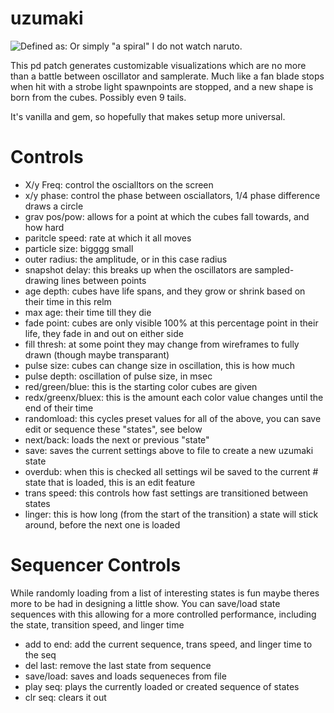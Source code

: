 # uzumaki
![Defined as:](https://filmschoolrejects.com/wp-content/uploads/2019/09/B933157C-8327-4109-9F1A-69A6880A1D3E.jpeg)
Or simply "a spiral" I do not watch naruto.

This pd patch generates customizable visualizations which are no more than a battle between oscillator and samplerate.
Much like a fan blade stops when hit with a strobe light spawnpoints are stopped, and a new shape is born from the cubes. 
Possibly even 9 tails.

It's vanilla and gem, so hopefully that makes setup more universal.

# Controls

- X/y Freq: control the oscialltors on the screen
- x/y phase: control the phase between osciallators, 1/4 phase difference draws a circle
- grav pos/pow: allows for a point at which the cubes fall towards, and how hard
- paritcle speed: rate at which it all moves
- particle size: bigggg small
- outer radius: the amplitude, or in this case radius
- snapshot delay: this breaks up when the oscillators are sampled- drawing lines between points
- age depth: cubes have life spans, and they grow or shrink based on their time in this relm
- max age: their time till they die
- fade point: cubes are only visible 100% at this percentage point in their life, they fade in and out on either side
- fill thresh: at some point they may change from wireframes to fully drawn (though maybe transparant)
- pulse size: cubes can change size in oscillation, this is how much
- pulse depth: oscillation of pulse size, in msec
- red/green/blue: this is the starting color cubes are given
- redx/greenx/bluex: this is the amount each color value changes until the end of their time
- randomload: this cycles preset values for all of the above, you can save edit or sequence these "states", see below
- next/back: loads the next or previous "state"
- save: saves the current settings above to file to create a new uzumaki state
- overdub: when this is checked all settings wil be saved to the current # state that is loaded, this is an edit feature
- trans speed: this controls how fast settings are transitioned between states
- linger: this is how long (from the start of the transition) a state will stick around, before the next one is loaded

# Sequencer Controls
While randomly loading from a list of interesting states is fun maybe theres more to be had in designing a little show.
You can save/load state sequences with this allowing for a more controlled performance, including the state, transition speed, and linger time

- add to end: add the current sequence, trans speed, and linger time to the seq
- del last: remove the last state from sequence
- save/load: saves and loads sequeneces from file
- play seq: plays the currently loaded or created sequence of states
- clr seq: clears it out
